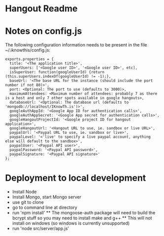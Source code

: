 # Hangout Readme

# Notes on config.js

The following configuration information needs to be present in the file ~/.iknowthis/config.js:

	exports.properties = {
	  title: '<The application title>',
	  superUsers: ['<Google user ID>', '<Google user ID>', etc],
	  isSuperUser: function(googleUserId) {return (this.superUsers.indexOf(googleUserId) != -1);},
	  baseUrl: '<The base URL for the instance (should include the port number if not 80)>',
	  port: <Optional: The port to use (defaults to 3000)>,
	  maximumAttendees: <Maximum number of attendees: probably 7 as there is a host and only 7 other spots available in google hangouts>,
	  databaseUrl: '<Optional: The database url (defaults to 'mongodb://localhost/IKnowTh.is')>',
	  googleAuthAppId: '<Google App ID for authentication calls>',
	  googleAuthAppSecret: '<Google App secret for authentication calls>',
	  googleHangoutProjectId: '<Google project ID for hangout application>',
	  googleHangoutUrl: '<Hangout URL to use, ie. sandbox or live URL>',
	  paypalUrl: '<Paypal URL to use, ie. sandbox or live>',
	  paypalLevel: '<'live' to specify a live paypal account, anything else will default to the sandbox>',
	  paypalUser: '<Paypal API user>',
	  paypalPassword: '<Paypal API password>',
	  paypalSignature: '<Paypal API signature>'
	};

# Deployment to local development
* Install Node
* Install Mongo, start Mongo server
* use git to clone
* go to command line at directory
* run 'npm install'
** The mongoose-auth package will need to build the bcrypt stuff so you may need to install make and g++
** This will not install on windows (so windows is currently unsupported)
* run 'node src/server/app.js'
